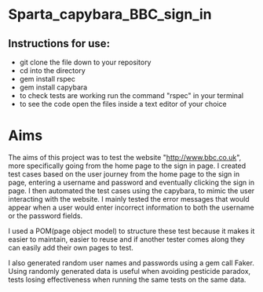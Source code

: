 # Sparta_capybara_BBC_sign_in

## Instructions for use:

* git clone the file down to your repository
* cd into the directory
* gem install rspec
* gem install capybara
* to check tests are working run the command "rspec" in your terminal
* to see the code open the files inside a text editor of your choice

# Aims

The aims of this project was to test the website "http://www.bbc.co.uk", more specifically going from the home page to the sign in page. I created test cases based on the user journey from the home page to the sign in page, entering a username and password and eventually clicking the sign in page. I then automated the test cases using the capybara, to mimic the user interacting with the website. I mainly tested the error messages that would appear when a user would enter incorrect information to both the username or the password fields.

I used a POM(page object model) to structure these test because it makes it easier to maintain, easier to reuse and if another tester comes along they can easily add their own pages to test.

I also generated random user names and passwords using a gem call Faker. Using randomly generated data is useful when avoiding pesticide paradox, tests losing effectiveness when running the same tests on the same data. 
